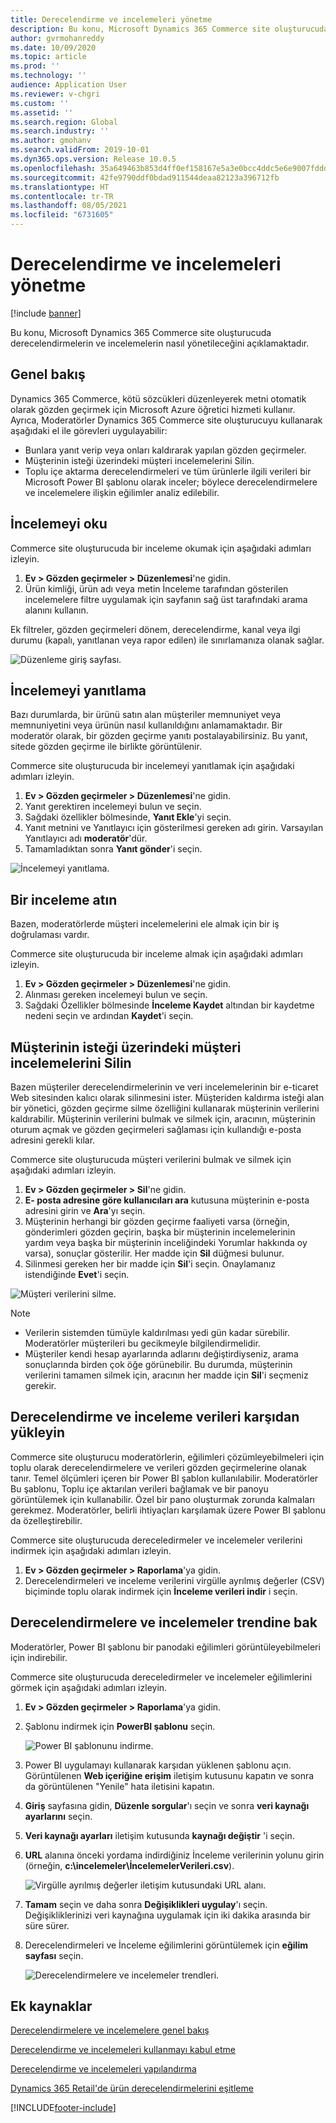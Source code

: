 ```yaml
---
title: Derecelendirme ve incelemeleri yönetme
description: Bu konu, Microsoft Dynamics 365 Commerce site oluşturucuda derecelendirmelerin ve incelemelerin nasıl yönetileceğini açıklamaktadır.
author: gvrmohanreddy
ms.date: 10/09/2020
ms.topic: article
ms.prod: ''
ms.technology: ''
audience: Application User
ms.reviewer: v-chgri
ms.custom: ''
ms.assetid: ''
ms.search.region: Global
ms.search.industry: ''
ms.author: gmohanv
ms.search.validFrom: 2019-10-01
ms.dyn365.ops.version: Release 10.0.5
ms.openlocfilehash: 35a649463b853d4ff0ef158167e5a3e0bcc4ddc5e6e9007fddda82dd14a00851
ms.sourcegitcommit: 42fe9790ddf0bdad911544deaa82123a396712fb
ms.translationtype: HT
ms.contentlocale: tr-TR
ms.lasthandoff: 08/05/2021
ms.locfileid: "6731605"
---
```

# <a name="manage-ratings-and-reviews"></a>Derecelendirme ve incelemeleri yönetme

[!include [banner](includes/banner.md)]

Bu konu, Microsoft Dynamics 365 Commerce site oluşturucuda derecelendirmelerin ve incelemelerin nasıl yönetileceğini açıklamaktadır.

## <a name="overview"></a>Genel bakış

Dynamics 365 Commerce, kötü sözcükleri düzenleyerek metni otomatik olarak gözden geçirmek için Microsoft Azure öğretici hizmeti kullanır. Ayrıca, Moderatörler  Dynamics 365 Commerce site oluşturucuyu kullanarak aşağıdaki el ile görevleri uygulayabilir:

- Bunlara yanıt verip veya onları kaldırarak yapılan gözden geçirmeler.
- Müşterinin isteği üzerindeki müşteri incelemelerini Silin.
- Toplu içe aktarma derecelendirmeleri ve tüm ürünlerle ilgili verileri bir Microsoft Power BI şablonu olarak inceler; böylece derecelendirmelere ve incelemelere ilişkin eğilimler analiz edilebilir.

## <a name="read-a-review"></a>İncelemeyi oku 

Commerce site oluşturucuda bir inceleme okumak için aşağıdaki adımları izleyin.

1. **Ev \> Gözden geçirmeler \> Düzenlemesi**'ne gidin.
1. Ürün kimliği, ürün adı veya metin İnceleme tarafından gösterilen incelemelere filtre uygulamak için sayfanın sağ üst tarafındaki arama alanını kullanın.

Ek filtreler, gözden geçirmeleri dönem, derecelendirme, kanal veya ilgi durumu (kapalı, yanıtlanan veya rapor edilen) ile sınırlamanıza olanak sağlar.

![Düzenleme giriş sayfası.](media/rnr-moderation-home.png) 

## <a name="respond-to-a-review"></a>İncelemeyi yanıtlama 

Bazı durumlarda, bir ürünü satın alan müşteriler memnuniyet veya memnuniyetini veya ürünün nasıl kullanıldığını anlamamaktadır. Bir moderatör olarak, bir gözden geçirme yanıtı postalayabilirsiniz. Bu yanıt, sitede gözden geçirme ile birlikte görüntülenir. 

Commerce site oluşturucuda bir incelemeyi yanıtlamak için aşağıdaki adımları izleyin.

1. **Ev \> Gözden geçirmeler \> Düzenlemesi**'ne gidin.
1. Yanıt gerektiren incelemeyi bulun ve seçin.
1. Sağdaki özellikler bölmesinde, **Yanıt Ekle**'yi seçin.
1. Yanıt metnini ve Yanıtlayıcı için gösterilmesi gereken adı girin. Varsayılan Yanıtlayıcı adı **moderatör**'dür.
1. Tamamladıktan sonra **Yanıt gönder**'i seçin.

![İncelemeyi yanıtlama.](media/rnr-moderation-response.png) 

## <a name="take-down-a-review"></a>Bir inceleme atın 

Bazen, moderatörlerde müşteri incelemelerini ele almak için bir iş doğrulaması vardır. 

Commerce site oluşturucuda bir inceleme almak için aşağıdaki adımları izleyin.

1. **Ev \> Gözden geçirmeler \> Düzenlemesi**'ne gidin.
1. Alınması gereken incelemeyi bulun ve seçin.
1. Sağdaki Özellikler bölmesinde **İnceleme Kaydet** altından bir kaydetme nedeni seçin ve ardından **Kaydet**'i seçin.
    
## <a name="delete-a-customers-reviews-at-the-customers-request"></a>Müşterinin isteği üzerindeki müşteri incelemelerini Silin 

Bazen müşteriler derecelendirmelerinin ve veri incelemelerinin bir e-ticaret Web sitesinden kalıcı olarak silinmesini ister. Müşteriden kaldırma isteği alan bir yönetici, gözden geçirme silme özelliğini kullanarak müşterinin verilerini kaldırabilir. Müşterinin verilerini bulmak ve silmek için, aracının, müşterinin oturum açmak ve gözden geçirmeleri sağlaması için kullandığı e-posta adresini gerekli kılar. 

Commerce site oluşturucuda müşteri verilerini bulmak ve silmek için aşağıdaki adımları izleyin.

1. **Ev \> Gözden geçirmeler \> Sil**'ne gidin.
1. **E- posta adresine göre kullanıcıları ara** kutusuna müşterinin e-posta adresini girin ve **Ara**'yı seçin.
1. Müşterinin herhangi bir gözden geçirme faaliyeti varsa (örneğin, gönderimleri gözden geçirin, başka bir müşterinin incelemelerinin yardım veya başka bir müşterinin inceliğindeki Yorumlar hakkında oy varsa), sonuçlar gösterilir. Her madde için **Sil** düğmesi bulunur.
1. Silinmesi gereken her bir madde için **Sil**'i seçin. Onaylamanız istendiğinde **Evet**'i seçin. 
    
![Müşteri verilerini silme.](media/rnr-moderation-delete-reviews.png) 

> [!NOTE]
> - Verilerin sistemden tümüyle kaldırılması yedi gün kadar sürebilir. Moderatörler müşterileri bu gecikmeyle bilgilendirmelidir.
> - Müşteriler kendi hesap ayarlarında adlarını değiştirdiyseniz, arama sonuçlarında birden çok öğe görünebilir. Bu durumda, müşterinin verilerini tamamen silmek için, aracının her madde için **Sil**'i seçmeniz gerekir. 

## <a name="download-ratings-and-reviews-data"></a>Derecelendirme ve inceleme verileri karşıdan yükleyin

Commerce site oluşturucu moderatörlerin, eğilimleri çözümleyebilmeleri için toplu olarak derecelendirmelere ve verileri gözden geçirmelerine olanak tanır. Temel ölçümleri içeren bir Power BI şablon kullanılabilir. Moderatörler Bu şablonu, Toplu içe aktarılan verileri bağlamak ve bir panoyu görüntülemek için kullanabilir. Özel bir pano oluşturmak zorunda kalmaları gerekmez. Moderatörler, belirli ihtiyaçları karşılamak üzere Power BI şablonu da özelleştirebilir. 

Commerce site oluşturucuda dereceledirmeler ve incelemeler verilerini indirmek için aşağıdaki adımları izleyin.

1. **Ev \> Gözden geçirmeler \> Raporlama**'ya gidin.
1. Derecelendirmeleri ve inceleme verilerini virgülle ayrılmış değerler (CSV) biçiminde toplu olarak indirmek için **İnceleme verileri indir** i seçin.

## <a name="view-ratings-and-reviews-trends"></a>Derecelendirmelere ve incelemeler trendine bak

Moderatörler, Power BI şablonu bir panodaki eğilimleri görüntüleyebilmeleri için indirebilir.

Commerce site oluşturucuda dereceledirmeler ve incelemeler eğilimlerini görmek için aşağıdaki adımları izleyin.

1. **Ev \> Gözden geçirmeler \> Raporlama**'ya gidin.
1. Şablonu indirmek için **PowerBI şablonu** seçin.

    ![Power BI şablonunu indirme.](media/rnr-moderation-reports.png) 

1. Power BI uygulamayı kullanarak karşıdan yüklenen şablonu açın. Görüntülenen **Web içeriğine erişim** iletişim kutusunu kapatın ve sonra da görüntülenen "Yenile" hata iletisini kapatın.
1. **Giriş** sayfasına gidin, **Düzenle sorgular**'ı seçin ve sonra **veri kaynağı ayarlarını** seçin.
1. **Veri kaynağı ayarları** iletişim kutusunda **kaynağı değiştir** 'i seçin.
1. **URL** alanına önceki yordama indirdiğiniz İnceleme verilerinin yolunu girin (örneğin, **c:\\incelemeler\\İncelemelerVerileri.csv**).

    ![Virgülle ayrılmış değerler iletişim kutusundaki URL alanı.](media/rnr-powerbi-datasource-settings.png) 

1. **Tamam** seçin ve daha sonra **Değişiklikleri uygulay**'ı seçin. Değişikliklerinizi veri kaynağına uygulamak için iki dakika arasında bir süre sürer.
1. Derecelendirmeleri ve İnceleme eğilimlerini görüntülemek için **eğilim sayfası** seçin.

    ![Derecelendirmelere ve incelemeler trendleri.](media/rnr-powerbi-dashboard-template.png) 
    
## <a name="additional-resources"></a>Ek kaynaklar

[Derecelendirmelere ve incelemelere genel bakış](ratings-reviews-overview.md)

[Derecelendirme ve incelemeleri kullanmayı kabul etme](opt-in-ratings-reviews.md)

[Derecelendirme ve incelemeleri yapılandırma](configure-ratings-reviews.md)

[Dynamics 365 Retail'de ürün derecelendirmelerini eşitleme](sync-product-ratings.md)


[!INCLUDE[footer-include](../includes/footer-banner.md)]